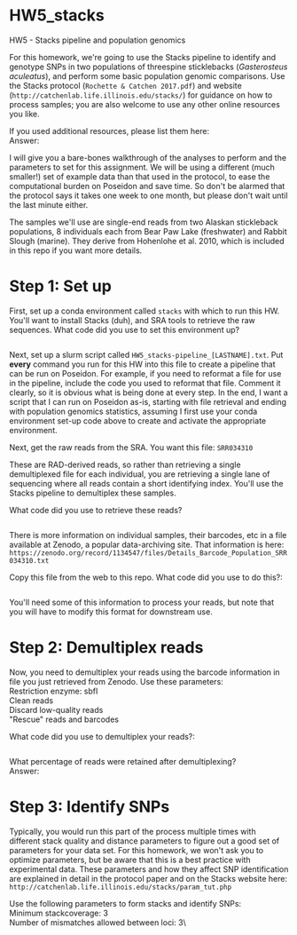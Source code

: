 # HW5_stacks
HW5 - Stacks pipeline and population genomics

For this homework, we're going to use the Stacks pipeline to identify and genotype SNPs in two populations of threespine sticklebacks (*Gasterosteus aculeatus*), and perform some basic population genomic comparisons. Use the Stacks protocol (`Rochette & Catchen 2017.pdf`) and website (`http://catchenlab.life.illinois.edu/stacks/`) for guidance on how to process samples; you are also welcome to use any other online resources you like.

If you used additional resources, please list them here:\
Answer:

I will give you a bare-bones walkthrough of the analyses to perform and the parameters to set for this assignment. We will be using a different (much smaller!) set of example data than that used in the protocol, to ease the computational burden on Poseidon and save time. So don't be alarmed that the protocol says it takes one week to one month, but please don't wait until the last minute either.

The samples we'll use are single-end reads from two Alaskan stickleback populations, 8 individuals each from Bear Paw Lake (freshwater) and Rabbit Slough (marine). They derive from Hohenlohe et al. 2010, which is included in this repo if you want more details.

# Step 1: Set up

First, set up a conda environment called `stacks` with which to run this HW. You'll want to install Stacks (duh), and SRA tools to retrieve the raw sequences. What code did you use to set this environment up?
```
```

Next, set up a slurm script called `HW5_stacks-pipeline_[LASTNAME].txt`. Put **every** command you run for this HW into this file to create a pipeline that can be run on Poseidon. For example, if you need to reformat a file for use in the pipeline, include the code you used to reformat that file. Comment it clearly, so it is obvious what is being done at every step. In the end, I want a script that I can run on Poseidon as-is, starting with file retrieval and ending with population genomics statistics, assuming I first use your conda environment set-up code above to create and activate the appropriate environment.

Next, get the raw reads from the SRA. You want this file:
`SRR034310`

These are RAD-derived reads, so rather than retrieving a single demultiplexed file for each individual, you are retrieving a single lane of sequencing where all reads contain a short identifying index. You'll use the Stacks pipeline to demultiplex these samples.

What code did you use to retrieve these reads?
```
```

There is more information on individual samples, their barcodes, etc in a file available at Zenodo, a popular data-archiving site. That information is here:\
`https://zenodo.org/record/1134547/files/Details_Barcode_Population_SRR034310.txt`

Copy this file from the web to this repo. What code did you use to do this?:
```
```

You'll need some of this information to process your reads, but note that you will have to modify this format for downstream use.

# Step 2: Demultiplex reads

Now, you need to demultiplex your reads using the barcode information in file you just retrieved from Zenodo. Use these parameters:\
Restriction enzyme: sbfI\
Clean reads\
Discard low-quality reads\
"Rescue" reads and barcodes

What code did you use to demultiplex your reads?:
```
```

What percentage of reads were retained after demultiplexing?\
Answer:

# Step 3: Identify SNPs

Typically, you would run this part of the process multiple times with different stack quality and distance parameters to figure out a good set of parameters for your data set. For this homework, we won't ask you to optimize parameters, but be aware that this is a best practice with experimental data. These parameters and how they affect SNP identification are explained in detail in the protocol paper and on the Stacks website here:\
`http://catchenlab.life.illinois.edu/stacks/param_tut.php`

Use the following parameters to form stacks and identify SNPs:\
Minimum stackcoverage: 3\
Number of mismatches allowed between loci: 3\


